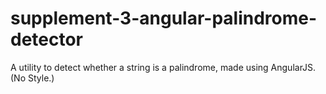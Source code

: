 # supplement-3-angular-palindrome-detector
A utility to detect whether a string is a palindrome, made using AngularJS. (No Style.)
